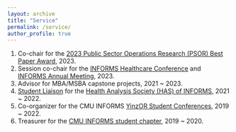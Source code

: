 ```yaml
---
layout: archive
title: "Service"
permalink: /service/
author_profile: true
---
```


1. Co-chair for the [2023 Public Sector Operations Research (PSOR) Best Paper Award](https://www.informs.org/Recognizing-Excellence/Community-Prizes/Public-Sector-O.R/Public-Sector-Operations-Research-Best-Paper-Award#:~:text=The%20INFORMS%20Public%20Sector%20Operations,application%20areas%20represented%20within%20PSOR.), 2023.
1. Session co-chair for the [INFORMS Healthcare Conference](https://meetings.informs.org/wordpress/healthcare2023/) and  [INFORMS Annual Meeting](https://meetings.informs.org/wordpress/phoenix2023/), 2023.
1. Advisor for MBA/MSBA capstone projects, 2021 ~ 2023.
1. [Student Liaison](https://twitter.com/informshas/status/1496479890782175238) for the [Health Analysis Society (HAS) of INFORMS](https://connect.informs.org/healthapplications/about-us/about-has), 2021 ~ 2022.
1. Co-organizer for the CMU INFORMS [YinzOR Student Conferences](https://yinzor.cmuinforms.org/), 2019 ~ 2022.
1. Treasurer for the [CMU INFORMS student chapter](https://cmuinforms.org/people), 2019 ~ 2020.